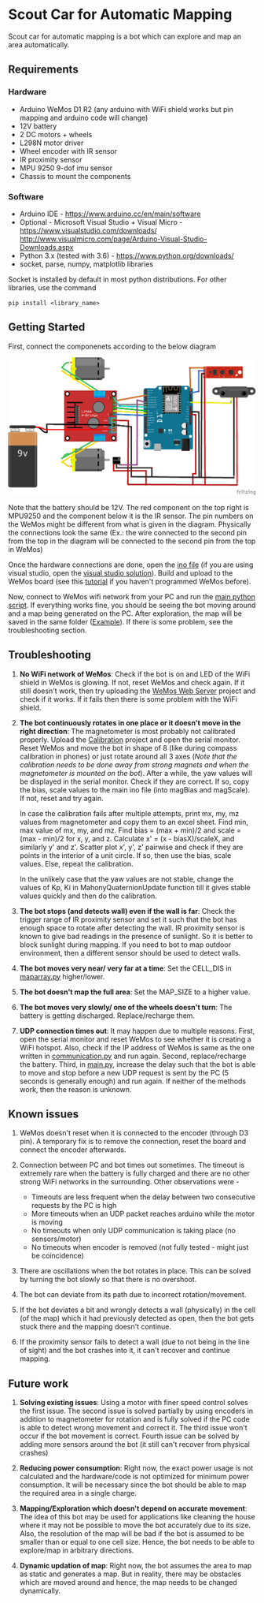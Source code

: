 # Scout Car for Automatic Mapping

Scout car for automatic mapping is a bot which can explore and map an area automatically.

## Requirements

### Hardware
  * Arduino WeMos D1 R2 (any arduino with WiFi shield works but pin mapping and arduino code will change)
  * 12V battery
  * 2 DC motors + wheels
  * L298N motor driver
  * Wheel encoder with IR sensor 
  * IR proximity sensor 
  * MPU 9250 9-dof imu sensor
  * Chassis to mount the components
  
### Software
  * Arduino IDE - https://www.arduino.cc/en/main/software
  * Optional - Microsoft Visual Studio + Visual Micro - https://www.visualstudio.com/downloads/ http://www.visualmicro.com/page/Arduino-Visual-Studio-Downloads.aspx
  * Python 3.x (tested with 3.6) - https://www.python.org/downloads/
  * socket, parse, numpy, matplotlib libraries
    
Socket is installed by default in most python distributions. For other libraries, use the command 

    pip install <library_name>
    
## Getting Started

First, connect the componenets according to the below diagram

![Ciruit](Circuit.png?raw=true)

Note that the battery should be 12V. The red component on the top right is MPU9250 and the component below it is the IR sensor. The pin numbers on the WeMos might be different from what is given in the diagram. Physically the connections look the same (Ex.: the wire connected to the second pin from the top in the diagram will be connected to the second pin from the top in WeMos)

Once the hardware connections are done, open the [ino file](V1_1_MoveInGivenDirectionWemos/V1_1_MoveInGivenDirectionWemos/V1_1_MoveInGivenDirectionWemos.ino) (if you are using visual studio, open the [visual studio solution](V1_1_MoveInGivenDirectionWemos/V1_1_MoveInGivenDirectionWemos.sln)). Build and upload to the WeMos board (see this [tutorial](http://www.instructables.com/id/Programming-the-WeMos-Using-Arduino-SoftwareIDE/) if you haven't programmed WeMos before).

Now, connect to WeMos wifi network from your PC and run the [main python script](PCSide/main.py). If everything works fine, you should be seeing the bot moving around and a map being generated on the PC. After exploration, the map will be saved in the same folder ([Example](PCSide/map.png)). If there is some problem, see the troubleshooting section.

## Troubleshooting

1. **No WiFi network of WeMos**: Check if the bot is on and LED of the WiFi shield in WeMos is glowing. If not, reset WeMos and check again. If it still doesn't work, then try uploading the [WeMos Web Server](TempCodes/Wemos_WebServer) project and check if it works. If it fails then there is some problem with the WiFi shield.

2. **The bot continuously rotates in one place or it doesn't move in the right direction**: The magnetometer is most probably not calibrated properly. Upload the [Calibration](TempCodes/MPU9250_Yaw) project and open the serial monitor. Reset WeMos and move the bot in shape of 8 (like during compass calibration in phones) or just rotate around all 3 axes (*Note that the calibration needs to be done away from strong magnets and when the magnetometer is mounted on the bot*). After a while, the yaw values will be displayed in the serial monitor. Check if they are correct. If so, copy the bias, scale values to the main ino file (into magBias and magScale). If not, reset and try again. 

    In case the calibration fails after multiple attempts, print mx, my, mz values from magnetometer and copy them to an excel sheet. Find min, max value of mx, my, and mz. Find bias = (max + min)/2 and scale = (max - min)/2 for x, y, and z. 
    Calculate x' = (x - biasX)/scaleX, and similarly y' and z'. Scatter plot x', y', z' pairwise and check if they are points in the interior of a unit circle. If so, then use the bias, scale values. Else, repeat the calibration.
    
    In the unlikely case that the yaw values are not stable, change the values of Kp, Ki in MahonyQuaternionUpdate function till it gives stable values quickly and then do the calibration.
    
3. **The bot stops (and detects wall) even if the wall is far**: Check the trigger range of IR proximity sensor and set it such that the bot has enough space to rotate after detecting the wall. IR proximity sensor is known to give bad readings in the presence of sunlight. So it is better to block sunlight during mapping. If you need to bot to map outdoor environment, then a different sensor should be used to detect walls.

4. **The bot moves very near/ very far at a time**: Set the CELL_DIS in [maparray.py](PCSide/maparray.py) higher/lower.

5. **The bot doesn't map the full area**: Set the MAP_SIZE to a higher value.
    
4. **The bot moves very slowly/ one of the wheels doesn't turn**: The battery is getting discharged. Replace/recharge them. 

5. **UDP connection times out**: It may happen due to multiple reasons. First, open the serial monitor and reset WeMos to see whether it is creating a WiFi hotspot. Also, check if the IP address of WeMos is same as the one written in [communication.py](PCSide/communication.py) and run again. Second, replace/recharge the battery. Third, in [main.py](PCSide/main.py), increase the delay such that the bot is able to move and stop before a new UDP request is sent by the PC (5 seconds is generally enough) and run again. If neither of the methods work, then the reason is unknown.

## Known issues

1. WeMos doesn't reset when it is connected to the encoder (through D3 pin). A temporary fix is to remove the connection, reset the board and connect the encoder afterwards.

2. Connection between PC and bot times out sometimes. The timeout is extremely rare when the battery is fully charged and there are no other strong WiFi networks in the surrounding. Other observations were - 
    * Timeouts are less frequent when the delay between two consecutive requests by the PC is high
    * More timeouts when an UDP packet reaches arduino while the motor is moving
    * No timeouts when only UDP communication is taking place (no sensors/motor)
    * No timeouts when encoder is removed (not fully tested - might just be coincidence)

3. There are oscillations when the bot rotates in place. This can be solved by turning the bot slowly so that there is no overshoot.

4. The bot can deviate from its path due to incorrect rotation/movement.

5. If the bot deviates a bit and wrongly detects a wall (physically) in the cell (of the map) which it had previously detected as open, then the bot gets stuck there and the mapping doesn't continue.

6. If the proximity sensor fails to detect a wall (due to not being in the line of sight) and the bot crashes into it, it can't recover and continue mapping.

## Future work

1. **Solving existing issues**: Using a motor with finer speed control solves the first issue. The second issue is solved partially by using encoders in addition to magnetometer for rotation and is fully solved if the PC code is able to detect wrong movement and correct it. The third issue won't occur if the bot movement is correct. Fourth issue can be solved by adding more sensors around the bot (it still can't recover from physical crashes)

2. **Reducing power consumption**: Right now, the exact power usage is not calculated and the hardware/code is not optimized for minimum power consumption. It will be necessary since the bot should be able to map the required area in a single charge.

3. **Mapping/Exploration which doesn't depend on accurate movement**: The idea of this bot may be used for applications like cleaning the house where it may not be possible to move the bot accurately due to its size. Also, the resolution of the map will be bad if the bot is assumed to be smaller than or equal to one cell size. Hence, the bot needs to be able to explore/map in arbitrary directions.

4. **Dynamic updation of map**: Right now, the bot assumes the area to map as static and generates a map. But in reality, there may be obstacles which are moved around and hence, the map needs to be changed dynamically.
